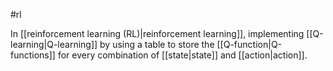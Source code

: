 #rl

In [[reinforcement learning (RL)|reinforcement learning]], implementing
[[Q-learning|Q-learning]] by using a table to store the
[[Q-function|Q-functions]] for every combination of
[[state|state]] and [[action|action]].

